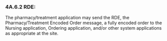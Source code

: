 ### 4A.6.2 RDE:

The pharmacy/treatment application may send the RDE, the Pharmacy/Treatment Encoded Order message, a fully encoded order to the Nursing application, Ordering application, and/or other system applications as appropriate at the site.
